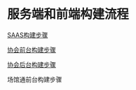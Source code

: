 # 服务端和前端构建流程

[SAAS构建步骤](/Release/SaaS_Cmd.md)

[协会前台构建步骤](/Release/AssocFront_Cmd.md)

[协会后台构建步骤](/Release/AssocMg_Cmd.md)

场馆通前台构建步骤
